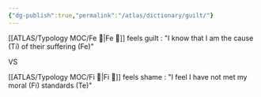 ```yaml
---
{"dg-publish":true,"permalink":"/atlas/dictionary/guilt/"}
---
```



[[ATLAS/Typology MOC/Fe 💉\|Fe 💉]] feels guilt : "I know that I am the cause (Ti) of their suffering (Fe)"

VS 

[[ATLAS/Typology MOC/Fi 🔱\|Fi 🔱]] feels shame : "I feel I have not met my moral (Fi) standards (Te)"